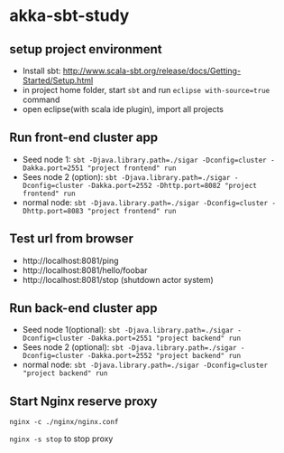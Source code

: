 akka-sbt-study
==============

setup project environment
--------------------------

* Install sbt: http://www.scala-sbt.org/release/docs/Getting-Started/Setup.html
* in project home folder, start `sbt` and run `eclipse with-source=true` command
* open eclipse(with scala ide plugin), import all projects

Run front-end cluster app
--------------------------

* Seed node 1:
`sbt -Djava.library.path=./sigar -Dconfig=cluster -Dakka.port=2551 "project frontend" run`
* Sees node 2 (option):
`sbt -Djava.library.path=./sigar -Dconfig=cluster -Dakka.port=2552 -Dhttp.port=8082 "project frontend" run`
* normal node:
`sbt -Djava.library.path=./sigar -Dconfig=cluster -Dhttp.port=8083 "project frontend" run`

Test url from browser
---------------------

* http://localhost:8081/ping
* http://localhost:8081/hello/foobar
* http://localhost:8081/stop (shutdown actor system)

Run back-end cluster app
-------------------------

* Seed node 1(optional):
`sbt -Djava.library.path=./sigar -Dconfig=cluster -Dakka.port=2551 "project backend" run`
* Sees node 2 (optional):
`sbt -Djava.library.path=./sigar -Dconfig=cluster -Dakka.port=2552 "project backend" run`
* normal node:
`sbt -Djava.library.path=./sigar -Dconfig=cluster "project backend" run`

Start Nginx reserve proxy
--------------------------

`nginx -c ./nginx/nginx.conf`

`nginx -s stop` to stop proxy
